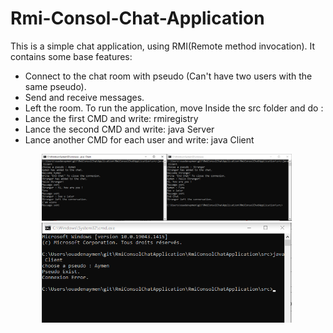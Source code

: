 # Rmi-Consol-Chat-Application

This is a simple chat application, using RMI(Remote method invocation).
It contains some base features:
  - Connect to the chat room with pseudo (Can't have two users with the same pseudo).
  - Send and receive messages.
  - Left the room.
To run the application, move Inside the src folder and do :
  - Lance the first CMD and write: rmiregistry
  - Lance the second CMD and write: java Server
  - Lance another CMD for each user and write: java Client

<img src="image/Chat.PNG" width="400" style="margin-left: 50px">

<img src="image/Pseudo.PNG" width="400" style="margin-left: 50px">
